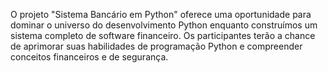 O projeto "Sistema Bancário em Python" oferece uma oportunidade para dominar o universo do desenvolvimento Python enquanto construímos um sistema completo de software financeiro. 
Os participantes terão a chance de aprimorar suas habilidades de programação Python e compreender conceitos financeiros e de segurança.
